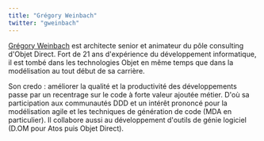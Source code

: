 ```yaml
---
title: "Grégory Weinbach"
twitter: "gweinbach"
---
```


[Grégory Weinbach](http://mdblog.fr/) est architecte senior et animateur
du pôle consulting d'Objet Direct. Fort de 21 ans d'expérience du
développement informatique, il est tombé dans les technologies Objet en
même temps que dans la modélisation au tout début de sa carrière. 

Son credo : améliorer la qualité et la productivité des développements
passe par un recentrage sur le code à forte valeur ajoutée métier. D'où
sa participation aux communautés DDD et un intérêt prononcé pour la
modélisation agile et les techniques de génération de code (MDA en
particulier). Il collabore aussi au développement d'outils de génie
logiciel (D.OM pour Atos puis Objet Direct).
